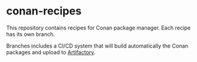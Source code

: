 # conan-recipes
This repository contains recipes for Conan package manager. Each recipe has its own branch. 

Branches includes a CI/CD system that will build automatically the Conan packages and upload to [Artifactory](https://artifactory.plociennik.net).
